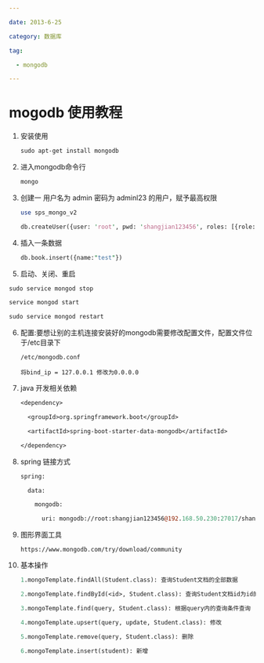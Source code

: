 ```yaml
---

date: 2013-6-25

category: 数据库

tag:

  - mongodb

---
```


# mogodb 使用教程



1. 安装使用

   ```perl
   sudo apt-get install mongodb
   ```

2. 进入mongodb命令行

   ```perl
   mongo
   ```

   

3. 创建一 用户名为 admin 密码为 adminl23 的用户，赋予最高权限

   ```perl
   use sps_mongo_v2
   
   db.createUser({user: 'root', pwd: 'shangjian123456', roles: [{role: 'dbAdmin', db: 'sps_mongo_v2'}]});
   ```

   

4. 插入一条数据

   ```perl
   db.book.insert({name:"test"})
   ```

   

5.  启动、关闭、重启

   ```perl
   sudo service mongod stop
   
   service mongod start
   
   sudo service mongod restart
   ```

   

6. 配置:要想让别的主机连接安装好的mongodb需要修改配置文件，配置文件位于/etc目录下

   ```perl'
   /etc/mongodb.conf
   
   将bind_ip = 127.0.0.1 修改为0.0.0.0
   ```

   

7. java 开发相关依赖

   ```perl
   <dependency>
   
     <groupId>org.springframework.boot</groupId>
   
     <artifactId>spring-boot-starter-data-mongodb</artifactId>
   
   </dependency>
   ```

   

8. spring 链接方式

   ```perl
   spring:
   
     data:
   
   ​    mongodb:
   
   ​      uri: mongodb://root:shangjian123456@192.168.50.230:27017/shangjian
   ```

   

9. 图形界面工具

   ```pel
   https://www.mongodb.com/try/download/community
   ```

   

10. 基本操作

    ```perl
    1.mongoTemplate.findAll(Student.class): 查询Student文档的全部数据
    
    2.mongoTemplate.findById(<id>, Student.class): 查询Student文档id为id的数据
    
    3.mongoTemplate.find(query, Student.class): 根据query内的查询条件查询
    
    4.mongoTemplate.upsert(query, update, Student.class): 修改
    
    5.mongoTemplate.remove(query, Student.class): 删除
    
    6.mongoTemplate.insert(student): 新增
    ```

    

    

    

